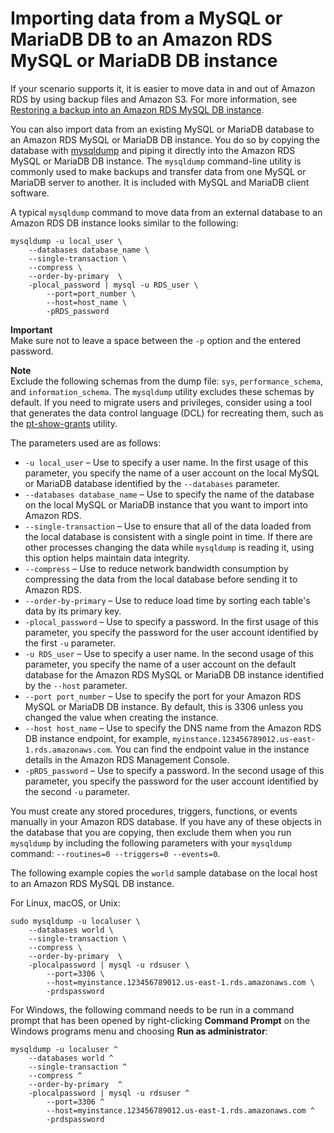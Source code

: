 # Importing data from a MySQL or MariaDB DB to an Amazon RDS MySQL or MariaDB DB instance<a name="MySQL.Procedural.Importing.SmallExisting"></a>

If your scenario supports it, it is easier to move data in and out of Amazon RDS by using backup files and Amazon S3\. For more information, see [Restoring a backup into an Amazon RDS MySQL DB instance](MySQL.Procedural.Importing.md)\. 

You can also import data from an existing MySQL or MariaDB database to an Amazon RDS MySQL or MariaDB DB instance\. You do so by copying the database with [mysqldump](https://dev.mysql.com/doc/refman/8.0/en/mysqldump.html) and piping it directly into the Amazon RDS MySQL or MariaDB DB instance\. The `mysqldump` command\-line utility is commonly used to make backups and transfer data from one MySQL or MariaDB server to another\. It is included with MySQL and MariaDB client software\.

A typical `mysqldump` command to move data from an external database to an Amazon RDS DB instance looks similar to the following:

```
mysqldump -u local_user \
    --databases database_name \
    --single-transaction \
    --compress \
    --order-by-primary  \
    -plocal_password | mysql -u RDS_user \
        --port=port_number \
        --host=host_name \
        -pRDS_password
```

**Important**  
Make sure not to leave a space between the `-p` option and the entered password\.

**Note**  
Exclude the following schemas from the dump file: `sys`, `performance_schema`, and `information_schema`\. The `mysqldump` utility excludes these schemas by default\.
If you need to migrate users and privileges, consider using a tool that generates the data control language \(DCL\) for recreating them, such as the [pt\-show\-grants](https://www.percona.com/doc/percona-toolkit/LATEST/pt-show-grants.html) utility\.

The parameters used are as follows:
+ `-u local_user` – Use to specify a user name\. In the first usage of this parameter, you specify the name of a user account on the local MySQL or MariaDB database identified by the `--databases` parameter\.
+ `--databases database_name` – Use to specify the name of the database on the local MySQL or MariaDB instance that you want to import into Amazon RDS\.
+ `--single-transaction` – Use to ensure that all of the data loaded from the local database is consistent with a single point in time\. If there are other processes changing the data while `mysqldump` is reading it, using this option helps maintain data integrity\. 
+ `--compress` – Use to reduce network bandwidth consumption by compressing the data from the local database before sending it to Amazon RDS\.
+ `--order-by-primary` – Use to reduce load time by sorting each table's data by its primary key\.
+ `-plocal_password` – Use to specify a password\. In the first usage of this parameter, you specify the password for the user account identified by the first `-u` parameter\.
+ `-u RDS_user` – Use to specify a user name\. In the second usage of this parameter, you specify the name of a user account on the default database for the Amazon RDS MySQL or MariaDB DB instance identified by the `--host` parameter\.
+ `--port port_number` – Use to specify the port for your Amazon RDS MySQL or MariaDB DB instance\. By default, this is 3306 unless you changed the value when creating the instance\.
+ `--host host_name` – Use to specify the DNS name from the Amazon RDS DB instance endpoint, for example, `myinstance.123456789012.us-east-1.rds.amazonaws.com`\. You can find the endpoint value in the instance details in the Amazon RDS Management Console\.
+ `-pRDS_password` – Use to specify a password\. In the second usage of this parameter, you specify the password for the user account identified by the second `-u` parameter\.

You must create any stored procedures, triggers, functions, or events manually in your Amazon RDS database\. If you have any of these objects in the database that you are copying, then exclude them when you run `mysqldump` by including the following parameters with your `mysqldump` command: `--routines=0 --triggers=0 --events=0`\.

The following example copies the `world` sample database on the local host to an Amazon RDS MySQL DB instance\.

For Linux, macOS, or Unix:

```
sudo mysqldump -u localuser \
    --databases world \
    --single-transaction \
    --compress \
    --order-by-primary  \
    -plocalpassword | mysql -u rdsuser \
        --port=3306 \
        --host=myinstance.123456789012.us-east-1.rds.amazonaws.com \
        -prdspassword
```

For Windows, the following command needs to be run in a command prompt that has been opened by right\-clicking **Command Prompt** on the Windows programs menu and choosing **Run as administrator**:

```
mysqldump -u localuser ^
    --databases world ^
    --single-transaction ^
    --compress ^
    --order-by-primary  ^
    -plocalpassword | mysql -u rdsuser ^
        --port=3306 ^
        --host=myinstance.123456789012.us-east-1.rds.amazonaws.com ^
        -prdspassword
```